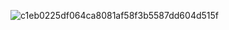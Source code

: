  ![c1eb0225df064ca8081af58f3b5587dd604d515f](https://user-images.githubusercontent.com/98880912/157013365-ab013fda-52c4-451b-8ad7-aa105ca0a813.jpg)
